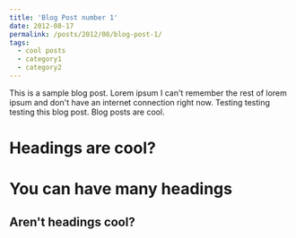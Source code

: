 ```yaml
---
title: 'Blog Post number 1'
date: 2012-08-17
permalink: /posts/2012/08/blog-post-1/
tags:
  - cool posts
  - category1
  - category2
---
```


This is a sample blog post. Lorem ipsum I can't remember the rest of lorem ipsum and don't have an internet connection right now. Testing testing testing this blog post. Blog posts are cool.

Headings are cool?
======

You can have many headings
======

Aren't headings cool?
------
